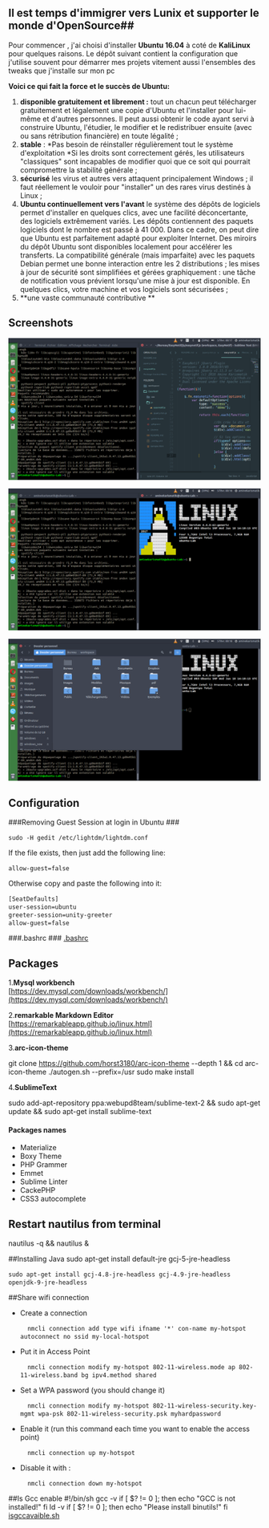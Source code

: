 ## Il est temps d'immigrer vers **Lunix** et supporter le monde d'**OpenSource**##
Pour commencer , j'ai choisi d'installer **Ubuntu 16.04** à coté de **KaliLinux** pour quelques raisons.
Le dépôt suivant contient la configuration que j'utilise souvent pour démarrer mes projets vitement aussi l'ensembles des tweaks que j'installe sur mon pc 

**Voici ce qui fait la force et le succès de Ubuntu:**

 1. **disponible gratuitement et librement :** tout un chacun peut télécharger gratuitement et légalement une copie d'Ubuntu et l'installer pour lui-même et d'autres personnes. Il peut aussi obtenir le code ayant servi à construire Ubuntu, l'étudier, le modifier et le redistribuer ensuite (avec ou sans rétribution financière) en toute légalité ;
 2. **stable** : 
*Pas besoin de réinstaller régulièrement tout le système d'exploitation 
*Si les droits sont correctement gérés, les utilisateurs "classiques" sont incapables de modifier quoi que ce soit qui pourrait compromettre la stabilité générale ;
 3. **sécurisé**
les virus et autres vers attaquent principalement Windows ;
il faut réellement le vouloir pour "installer" un des rares virus destinés à Linux ;
 4. **Ubuntu continuellement vers l'avant**
le système des dépôts de logiciels permet d'installer en quelques clics, avec une facilité déconcertante, des logiciels extrêmement variés. Les dépôts contiennent des paquets logiciels dont le nombre est passé à 41 000. Dans ce cadre, on peut dire que Ubuntu est parfaitement adapté pour exploiter Internet. Des miroirs du dépôt Ubuntu sont disponibles localement pour accélérer les transferts. La compatibilité générale (mais imparfaite) avec les paquets Debian permet une bonne interaction entre les 2 distributions ;
les mises à jour de sécurité sont simplifiées et gérées graphiquement : une tâche de notification vous prévient lorsqu'une mise à jour est disponible. En quelques clics, votre machine et vos logiciels sont sécurisées ;
 4. **une vaste communauté contributive **

## Screenshots ##
 ![](https://github.com/aminelch/workspace/blob/master/screenshots/1.png)

 ![](https://github.com/aminelch/workspace/blob/master/screenshots/2.png)
 
 ![](https://github.com/aminelch/workspace/blob/master/screenshots/3.png)

## Configuration ##

###Removing Guest Session at login in Ubuntu ###

    sudo -H gedit /etc/lightdm/lightdm.conf
  
  If the file exists, then just add the following line:
  

    allow-guest=false
   Otherwise copy and paste the following into it:
   

    [SeatDefaults]
	user-session=ubuntu
	greeter-session=unity-greeter
	allow-guest=false


###.bashrc ###
[.bashrc](https://github.com/aminelch/workspace/blob/master/.bashrc)


## Packages ##
 1.**Mysql workbench**	
	[https://dev.mysql.com/downloads/workbench/](https://dev.mysql.com/downloads/workbench/) 

 2.**remarkable Markdown Editor**		
 [https://remarkableapp.github.io/linux.html](https://remarkableapp.github.io/linux.html) 
 
 3.**arc-icon-theme**
	

git clone https://github.com/horst3180/arc-icon-theme --depth 1 && cd arc-icon-theme
./autogen.sh --prefix=/usr
sudo make install	

4.**SublimeText**
 

sudo add-apt-repository ppa:webupd8team/sublime-text-2 && sudo apt-get update && sudo apt-get install sublime-text

#### Packages names ####
	

* Materialize
* Boxy Theme
* PHP Grammer
* Emmet
* Sublime Linter
* CackePHP 
* CSS3 autocomplete

## Restart nautilus from terminal ##

nautilus -q && nautilus &

##Installing Java 
	sudo apt-get install default-jre gcj-5-jre-headless
	
	sudo apt-get install gcj-4.8-jre-headless gcj-4.9-jre-headless openjdk-9-jre-headless
	 
##Share wifi connection

* Create a connection
	
		nmcli connection add type wifi ifname '*' con-name my-hotspot autoconnect no ssid my-local-hotspot

* Put it in Access Point

		nmcli connection modify my-hotspot 802-11-wireless.mode ap 802-11-wireless.band bg ipv4.method shared

* Set a WPA password (you should change it)

		nmcli connection modify my-hotspot 802-11-wireless-security.key-mgmt wpa-psk 802-11-wireless-security.psk myhardpassword

* Enable it (run this command each time you want to enable the access point)

		nmcli connection up my-hotspot


* Disable it with :

		nmcli connection down my-hotspot
	
##Is Gcc enable
	#!/bin/sh
	gcc -v
	if [ $? != 0 ]; then
	       echo "GCC is not installed!"
	fi
	ld -v
	if [ $? != 0 ]; then
	        echo "Please install binutils!"
	fi
[isgccavaible.sh](https://github.com/aminelch/workspace/blob/master/isgccavaible.sh) 